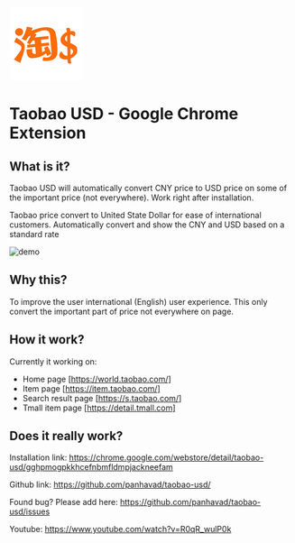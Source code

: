 ![logo](https://github.com/panhavad/taobao-usd/blob/main/icon-128.png?raw=true)
# Taobao USD - Google Chrome Extension

## What is it?

Taobao USD will automatically convert CNY price to USD price on some of the important price (not everywhere). Work right after installation.

Taobao price convert to United State Dollar for ease of international customers.
Automatically convert and show the CNY and USD based on a standard rate

![demo](https://s3.gifyu.com/images/ezgif.com-gif-makera588854088d3a239.gif)

## Why this?

To improve the user international (English) user experience. This only convert the important part of price not everywhere on page.

## How it work?

Currently it working on:
- Home page [https://world.taobao.com/]
- Item page [https://item.taobao.com/]
- Search result page [https://s.taobao.com/]
- Tmall item page [https://detail.tmall.com]

## Does it really work?

Installation link: https://chrome.google.com/webstore/detail/taobao-usd/gghpmogpkkhcefnbmfldmpjackneefam

Github link: https://github.com/panhavad/taobao-usd/

Found bug? Please add here: https://github.com/panhavad/taobao-usd/issues

Youtube: https://www.youtube.com/watch?v=R0qR_wulP0k
